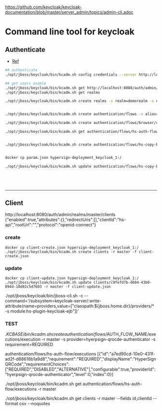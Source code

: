 https://github.com/keycloak/keycloak-documentation/blob/master/server_admin/topics/admin-cli.adoc

# Command line tool for keycloak

## Authenticate

- [Ref](https://github.com/keycloak/keycloak-documentation/blob/master/server_admin/topics/admin-cli.adoc#authenticating)

```sh
## authenticate
./opt/jboss/keycloak/bin/kcadm.sh config credentials --server http://localhost:8080/auth --realm master --user admin --password admin

## get users examle
./opt/jboss/keycloak/bin/kcadm.sh get http://localhost:8080/auth/admin/realms/master/users
./opt/jboss/keycloak/bin/kcadm.sh get realms

./opt/jboss/keycloak/bin/kcadm.sh create realms -s realm=demorealm -s enabled=true


./opt/jboss/keycloak/bin/kcadm.sh create authentication/flows -s alias=hs-auth-flow-1234 -s providerId=basic-flow -s  description=hs-auth-flow-1234 -s  topLevel=true  -s builtIn=false -r master

./opt/jboss/keycloak/bin/kcadm.sh create authentication/flows/browser/copy -s newName=hs-copy-browser-flow-1 -r master

./opt/jboss/keycloak/bin/kcadm.sh get authentication/flows/hs-auth-flow/executions --fields id -r master


./opt/jboss/keycloak/bin/kcadm.sh create authentication/flows/hs-copy-browser-flow-1/executions/execution -r master -s provider=hyerpsign-qrocde-authenticator -s requirement=REQUIRED


docker cp param.json hypersign-deployment_keycloak_1:/

./opt/jboss/keycloak/bin/kcadm.sh update authentication/flows/hs-copy-browser-flow-1/executions -r master  -f /param.json






```

-----------------------------------------------

## Client
http://localhost:8080/auth/admin/realms/master/clients
{"enabled":true,"attributes":{},"redirectUris":[],"clientId":"hs-api","rootUrl":"","protocol":"openid-connect"}

### create 

```
docker cp client-create.json hypersign-deployment_keycloak_1:/
./opt/jboss/keycloak/bin/kcadm.sh create clients -r master -f client-create.json
```

### update

```
docker cp client-update.json hypersign-deployment_keycloak_1:/
./opt/jboss/keycloak/bin/kcadm.sh update clients/c9fefd7b-d604-43b0-894d-10d02c5d7603 -r master -f client-update.json
```















./opt/jboss/keycloak/bin/jboss-cli.sh -c --command='/subsystem=keycloak-server/:write-attribute(name=providers,value=["classpath:${jboss.home.dir}/providers/* -s module:hs-plugin-keycloak-ejb"])'




### TEST

.${KCBASE}/bin/kcadm.sh create authentication/flows/$AUTH_FLOW_NAME/executions/execution -r master -s provider=hyerpsign-qrocde-authenticator -s requirement=REQUIRED

authentication/flows/hs-auth-flow/executions
[{"id":"a7ed90cd-10e0-431f-ad2f-d88618b1a9d8","requirement":"REQUIRED","displayName":"HyperSign QRCode","requirementChoices":["REQUIRED","DISABLED","ALTERNATIVE"],"configurable":true,"providerId":"hyerpsign-qrocde-authenticator","level":0,"index":0}]

./opt/jboss/keycloak/bin/kcadm.sh get authentication/flows/hs-auth-flow/executions  -r master

./opt/jboss/keycloak/bin/kcadm.sh get clients -r master --fields id,clientId --format csv --noquotes